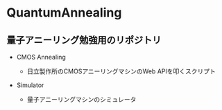 # QuantumAnnealing
量子アニーリング勉強用のリポジトリ
---

 - CMOS Annealing

    - 日立製作所のCMOSアニーリングマシンのWeb APIを叩くスクリプト

 - Simulator

    - 量子アニーリングマシンのシミュレータ


